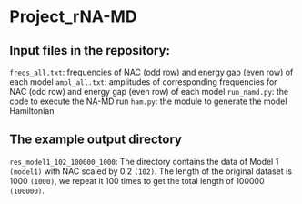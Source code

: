 # Project_rNA-MD

## Input files in the repository:
`freqs_all.txt`: frequencies of NAC (odd row) and energy gap (even row) of each model
`ampl_all.txt`:  amplitudes of corresponding frequencies for NAC (odd row) and energy gap (even row) of each model
`run_namd.py`:   the code to execute the NA-MD run
`ham.py`:        the module to generate the model Hamiltonian

## The example output directory
`res_model1_102_100000_1000`: The directory contains the data of Model 1 `(model1)` with NAC scaled by 0.2 `(102)`. The length of the original dataset is 1000 `(1000)`, we repeat it 100 times to get the total length of 100000 `(100000)`. 
